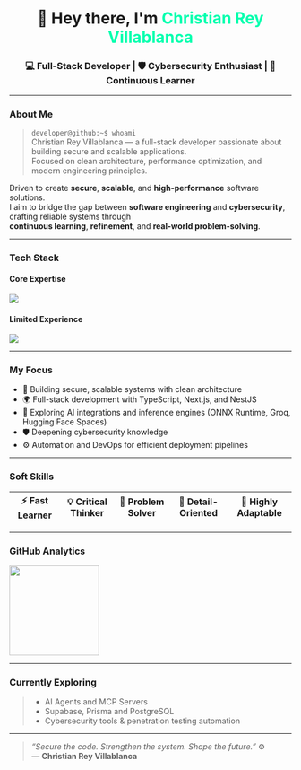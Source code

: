 <h1 align="center">👋 Hey there, I'm <span style="color:#00ffae;">Christian Rey Villablanca</span></h1>
<h3 align="center">💻 Full-Stack Developer | 🛡️ Cybersecurity Enthusiast | 🚀 Continuous Learner</h3>

---

### About Me

> `developer@github:~$ whoami`  
> Christian Rey Villablanca — a full-stack developer passionate about building secure and scalable applications.  
> Focused on clean architecture, performance optimization, and modern engineering principles.

Driven to create **secure**, **scalable**, and **high-performance** software solutions.  
I aim to bridge the gap between **software engineering** and **cybersecurity**, crafting reliable systems through  
**continuous learning**, **refinement**, and **real-world problem-solving**.

---

### Tech Stack

#### Core Expertise
<p align="left">
  <img src="https://skillicons.dev/icons?i=js,ts,nextjs,nestjs,nodejs,express,react,mongodb,tailwind&theme=dark" />
</p>

#### Limited Experience
<p align="left">
  <img src="https://skillicons.dev/icons?i=java,php,python,laravel,vite,fastapi,redis,firebase,mysql,sqlite,docker,git,aws,gcp,nginx,apache&theme=dark" />
</p>

---

### My Focus

- 🧩 Building secure, scalable systems with clean architecture  
- 🌍 Full-stack development with TypeScript, Next.js, and NestJS  
- 🧠 Exploring AI integrations and inference engines (ONNX Runtime, Groq, Hugging Face Spaces)  
- 🛡️ Deepening cybersecurity knowledge  
- ⚙️ Automation and DevOps for efficient deployment pipelines  

---

### Soft Skills

| ⚡ Fast Learner | 💡 Critical Thinker | 🧩 Problem Solver | 🧠 Detail-Oriented | 🔄 Highly Adaptable |
|:---------------:|:------------------:|:----------------:|:-----------------:|:-------------------:|

---

### GitHub Analytics

<p align="left">
  <!-- <img src="https://github-readme-stats.vercel.app/api?username=chryzxc&show_icons=true&theme=radical" height="160" /> -->
  <img src="https://github-readme-stats.vercel.app/api/top-langs/?username=chryzxc&layout=compact&theme=radical" height="160" />
</p>

---

### Currently Exploring

> - AI Agents and MCP Servers  
> - Supabase, Prisma and PostgreSQL   
> - Cybersecurity tools & penetration testing automation  

---

> _“Secure the code. Strengthen the system. Shape the future.”_ ⚙️  
> — **Christian Rey Villablanca**
